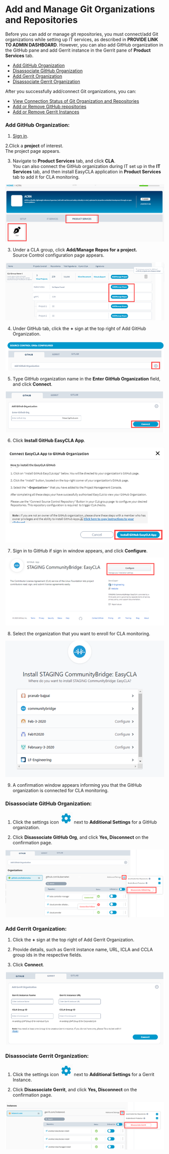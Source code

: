 # Add and Manage Git Organizations and Repositories

Before you can add or manage git repositories, you must connect/add Git organizations while setting up IT services, as described in **PROVIDE LINK TO ADMIN DASHBOARD**. However, you can also add GitHub organization in the GitHub pane and add Gerrit instance in the Gerrit pane of **Product Services** tab.

* [Add GitHub Organization](./#to-add-github-organization)
* [Disassociate GitHub Organization](./#to-disassociate-github-organization)
* [Add Gerrit Organization](./#to-add-gerrit-organization)
* [Disassociate Gerrit Organization](./#to-disassociate-gerrit-organization)

After you successfully add/connect Git organizations, you can:

* [View Connection Status of Git Organization and Repositories](view-connection-status-of-git-organizations-and-repositories.md)
* [Add or Remove GitHub repositories](add-or-remove-git-repositories-for-cla-monitoring.md)
* [Add or Remove Gerrit Instances](add-or-remove-gerrit-instances-from-cla-monitoring.md)

### Add GitHub Organization:

1. [Sign in](../sign-in-to-project-console.md).

2.Click a **project** of interest.  
The project page appears.

3. Navigate to **Product Services** tab, and click **CLA**.  
You can also connect the GitHub organization during IT set up in the **IT Services** tab, and then install EasyCLA application in **Product Services** tab to add it for CLA monitoring.

![](../../../../.gitbook/assets/cla-product-services.png)

3. Under a CLA group, click **Add/Manage Repos for a project.**  
Source Control configuration page appears.

![Add and Manage Repositories](../../../../.gitbook/assets/add-manage-repositories.png)

4. Under GitHub tab, click the **+** sign at the top right of Add GitHub Organization.

![](../../../../.gitbook/assets/add-github-organization.png)

5. Type GitHub organization name in the **Enter GitHub Organization** field, and click **Connect**.

![](../../../../.gitbook/assets/connect-github-organization.png)

6. Click **Install GitHub EasyCLA App**.

![Install GitHub EasyCLA App](../../../../.gitbook/assets/install-github-easycla-app.png)

7. Sign in to GitHub if sign in window appears, and click **Configure**.

![](../../../../.gitbook/assets/configure-cla-for-github-organization.png)

8. Select the organization that you want to enroll for CLA monitoring.

![Select GitHub Organization](../../../../.gitbook/assets/select-github-organization.png)

9. A confirmation window appears informing you that the GitHub organization is connected for CLA monitoring.

### Disassociate GitHub Organization:

1. Click the settings icon ![](../../../../.gitbook/assets/settings%20%281%29.png) next to **Additional Settings** for a GitHub organization.

2. Click **Disassociate GitHub Org**, and click **Yes, Disconnect** on the confirmation page.

![Disassociate GitHub Organization](../../../../.gitbook/assets/disassociate-github-organization.png)

### Add Gerrit Organization:

 1. Click the **+** sign at the top right of Add Gerrit Organization.

2. Provide details, such as Gerrit instance name, URL, ICLA and CCLA group ids in the respective fields.

3. Click **Connect**.

![](../../../../.gitbook/assets/add-gerrit-organization.png)

### Disassociate Gerrit Organization:

1. Click the settings icon ![](../../../../.gitbook/assets/settings%20%281%29.png) next to **Additional Settings** for a Gerrit Instance.

2. Click **Disassociate Gerrit**, and click **Yes, Disconnect** on the confirmation page.

![](../../../../.gitbook/assets/disassociate-gerrit-organization.png)



